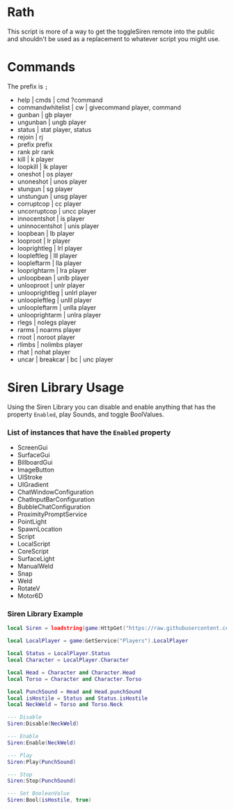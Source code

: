 # Rath
This script is more of a way to get the toggleSiren remote into the public and shouldn't be used as a replacement to whatever script you might use.

# Commands

The prefix is `;`

* help | cmds | cmd ?command
* commandwhitelist | cw | givecommand player, command
* gunban | gb player
* ungunban | ungb player
* status | stat player, status
* rejoin | rj
* prefix prefix
* rank plr rank
* kill | k player
* loopkill | lk player
* oneshot | os player
* unoneshot | unos player
* stungun | sg player
* unstungun | unsg player
* corruptcop | cc player
* uncorruptcop | uncc player
* innocentshot | is player
* uninnocentshot | unis player
* loopbean | lb player
* looproot | lr player
* looprightleg | lrl player
* loopleftleg | lll player
* loopleftarm | lla player
* looprightarm | lra player
* unloopbean | unlb player
* unlooproot | unlr player
* unlooprightleg | unlrl player
* unloopleftleg | unlll player
* unloopleftarm | unlla player
* unlooprightarm | unlra player
* rlegs | nolegs player
* rarms | noarms player
* rroot | noroot player
* rlimbs | nolimbs player
* rhat | nohat player
* uncar | breakcar | bc | unc player

# Siren Library Usage

Using the Siren Library you can disable and enable anything that has the property `Enabled`, play Sounds, and toggle BoolValues.

### List of instances that have the `Enabled` property
* ScreenGui
* SurfaceGui
* BillboardGui
* ImageButton
* UIStroke
* UIGradient
* ChatWindowConfiguration
* ChatInputBarConfiguration
* BubbleChatConfiguration
* ProximityPromptService
* PointLight
* SpawnLocation
* Script
* LocalScript
* CoreScript
* SurfaceLight
* ManualWeld
* Snap
* Weld
* RotateV
* Motor6D

### Siren Library Example

```lua
local Siren = loadstring(game:HttpGet("https://raw.githubusercontent.com/Ro-Chat/rath/main/Modules/Siren.lua"))()

local LocalPlayer = game:GetService("Players").LocalPlayer

local Status = LocalPlayer.Status
local Character = LocalPlayer.Character

local Head = Character and Character.Head
local Torso = Character and Character.Torso

local PunchSound = Head and Head.punchSound
local isHostile = Status and Status.isHostile
local NeckWeld = Torso and Torso.Neck

--- Disable 
Siren:Disable(NeckWeld)

--- Enable
Siren:Enable(NeckWeld)

--- Play
Siren:Play(PunchSound)

--- Stop
Siren:Stop(PunchSound)

--- Set BooleanValue
Siren:Bool(isHostile, true)
```
